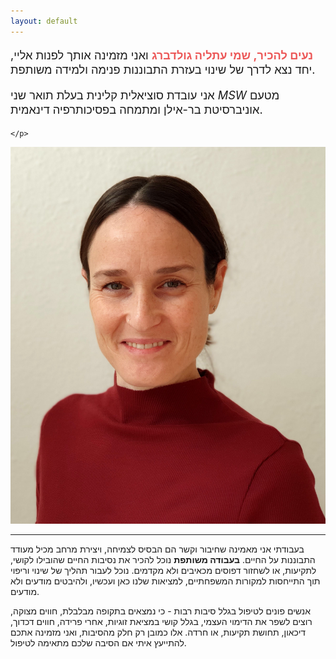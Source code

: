 ```yaml
---
layout: default
---
```


<div class="row">
  <div class="col-6">
    <p style="font-size: 1.3em">
    <b style="color: #EC5858;">נעים להכיר, שמי עתליה גולדברג</b>
ואני מזמינה אותך לפנות אליי, יחד נצא לדרך של שינוי בעזרת התבוננות פנימה ולמידה משותפת.
    </p>
    <p style="font-size: 1.3em;">
אני עובדת סוציאלית קלינית בעלת תואר שני
<i>MSW</i> 
מטעם אוניברסיטת בר-אילן ומתמחה בפסיכותרפיה דינאמית.
 
    </p>
  </div>
  <div class="col-6">
    <img
      src="/assets/img/profile.jpg"
      alt="עתליה גולדברג"
      class="profile-pic"
    />
  </div>
</div>

---
בעבודתי אני מאמינה שחיבור וקשר הם הבסיס לצמיחה, ויצירת מרחב מכיל מעודד התבוננות על החיים. __בעבודה משותפת__ נוכל להכיר את נסיבות החיים שהובילו לקושי, לתקיעות, או לשחזור דפוסים מכאיבים ולא מקדמים. נוכל לעבור תהליך של שינוי וריפוי תוך התייחסות למקורות המשפחתיים, למציאות שלנו כאן ועכשיו, ולהיבטים מודעים ולא מודעים.

אנשים פונים לטיפול בגלל סיבות רבות - כי נמצאים בתקופה מבלבלת, חווים מצוקה, רוצים לשפר את הדימוי העצמי, בגלל קושי במציאת זוגיות, אחרי פרידה, חווים דכדוך, דיכאון, תחושת תקיעות, או חרדה. אלו כמובן רק חלק מהסיבות, ואני מזמינה אתכם להתייעץ איתי אם הסיבה שלכם מתאימה לטיפול.
